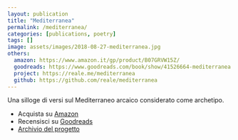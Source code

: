 ```yaml
---
layout: publication
title: "Mediterranea"
permalink: /mediterranea/
categories: [publications, poetry]
tags: []
image: assets/images/2018-08-27-mediterranea.jpg
others:
  amazon: https://www.amazon.it/gp/product/B07GRVW15Z/
  goodreads: https://www.goodreads.com/book/show/41526664-mediterranea
  project: https://reale.me/mediterranea
  github: https://github.com/reale/mediterranea
---
```


Una silloge di versi sul Mediterraneo arcaico considerato come archetipo.

<ul>
  <li>Acquista su <a href="https://www.amazon.it/gp/product/B07GRVW15Z/">Amazon</a></li>
  <li>Recensisci su <a href="https://www.goodreads.com/book/show/41526664-mediterranea">Goodreads</a></li>
  <li><a href="https://github.com/reale/mediterranea">Archivio del progetto</a></li>
</ul>
